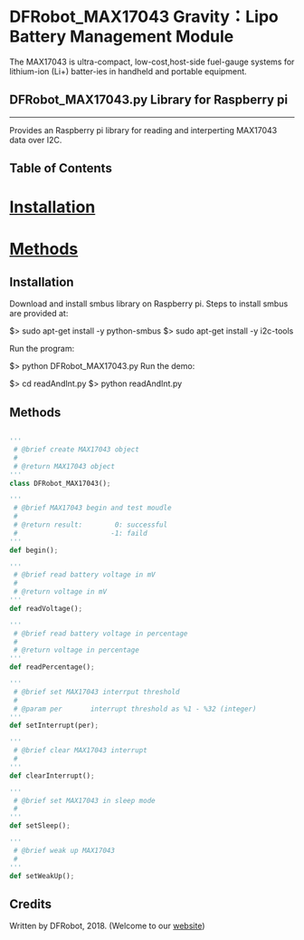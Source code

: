 # DFRobot_MAX17043 Gravity：Lipo Battery Management Module

The MAX17043 is ultra-compact, low-cost,host-side fuel-gauge systems 
for lithium-ion (Li+) batter-ies in handheld and portable equipment.

## DFRobot_MAX17043.py Library for Raspberry pi
---------------------------------------------------------
Provides an Raspberry pi library for reading and interperting MAX17043 data over I2C.

## Table of Contents

# [Installation](#installation)
# [Methods](#methods)

## Installation

Download and install smbus library on Raspberry pi. Steps to install smbus are provided at:

$> sudo apt-get install -y python-smbus
$> sudo apt-get install -y i2c-tools

Run the program:

$> python DFRobot_MAX17043.py
Run the demo:

$> cd readAndInt.py
$> python readAndInt.py

## Methods

```python

'''
 # @brief create MAX17043 object
 #
 # @return MAX17043 object
'''
class DFRobot_MAX17043();

'''
 # @brief MAX17043 begin and test moudle
 #
 # @return result:        0: successful
 #                       -1: faild
'''
def begin();

'''
 # @brief read battery voltage in mV
 #
 # @return voltage in mV
'''
def readVoltage();

'''
 # @brief read battery voltage in percentage
 #
 # @return voltage in percentage
'''
def readPercentage();

'''
 # @brief set MAX17043 interrput threshold
 #
 # @param per       interrupt threshold as %1 - %32 (integer)
'''
def setInterrupt(per);

'''
 # @brief clear MAX17043 interrupt
 # 
'''
def clearInterrupt();

'''
 # @brief set MAX17043 in sleep mode
 # 
'''
def setSleep();

'''
 # @brief weak up MAX17043
 # 
'''
def setWeakUp();

```

## Credits

Written by DFRobot, 2018. (Welcome to our [website](https://www.dfrobot.com/))
